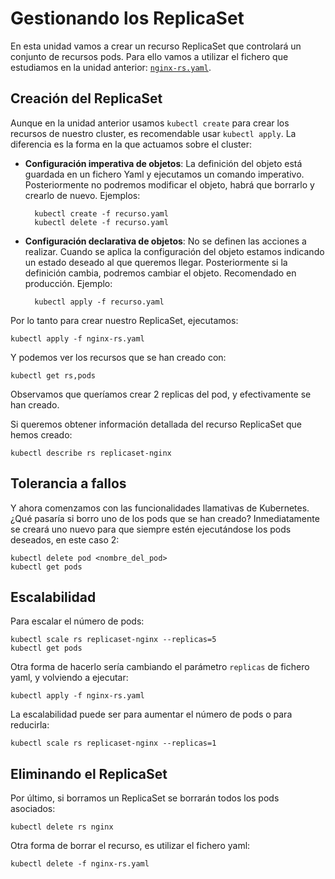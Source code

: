 # Gestionando los ReplicaSet

En esta unidad vamos a crear un recurso ReplicaSet que controlará un conjunto de recursos pods. Para ello vamos a utilizar el fichero que estudiamos en la unidad anterior: [`nginx-rs.yaml`](files/nginx-rs.yaml).

## Creación del ReplicaSet

Aunque en la unidad anterior usamos `kubectl create` para crear los recursos de nuestro cluster, es recomendable usar `kubectl apply`. La diferencia es la forma en la que actuamos sobre el cluster:

* **Configuración imperativa de objetos**: La definición del objeto está guardada en un fichero Yaml y ejecutamos un comando imperativo. Posteriormente no podremos modificar el objeto, habrá que borrarlo y crearlo de nuevo. Ejemplos:

        kubectl create -f recurso.yaml
        kubectl delete -f recurso.yaml

* **Configuración declarativa de objetos**: No se definen las acciones a realizar. Cuando se aplica la configuración del objeto estamos indicando un estado deseado al que queremos llegar. Posteriormente si la definición cambia, podremos cambiar el objeto. Recomendado en producción. Ejemplo:

        kubectl apply -f recurso.yaml

Por lo tanto para crear nuestro ReplicaSet, ejecutamos:

    kubectl apply -f nginx-rs.yaml

Y podemos ver los recursos que se han creado con:

    kubectl get rs,pods

Observamos que queríamos crear 2 replicas del pod, y efectivamente se han creado.

Si queremos obtener información detallada del recurso ReplicaSet que hemos creado:

    kubectl describe rs replicaset-nginx

## Tolerancia a fallos

Y ahora comenzamos con las funcionalidades llamativas de Kubernetes. ¿Qué pasaría si borro uno de los pods que se han creado? Inmediatamente se creará uno nuevo para que siempre estén ejecutándose los pods deseados, en este caso 2:

    kubectl delete pod <nombre_del_pod>
    kubectl get pods

## Escalabilidad

Para escalar el número de pods:

    kubectl scale rs replicaset-nginx --replicas=5
    kubectl get pods

Otra forma de hacerlo sería cambiando el parámetro `replicas` de fichero yaml, y volviendo a ejecutar:

    kubectl apply -f nginx-rs.yaml

La escalabilidad puede ser para aumentar el número de pods o para reducirla:

    kubectl scale rs replicaset-nginx --replicas=1

## Eliminando el ReplicaSet

Por último, si borramos un ReplicaSet se borrarán todos los pods asociados:

    kubectl delete rs nginx

Otra forma de borrar el recurso, es utilizar el fichero yaml:

    kubectl delete -f nginx-rs.yaml
